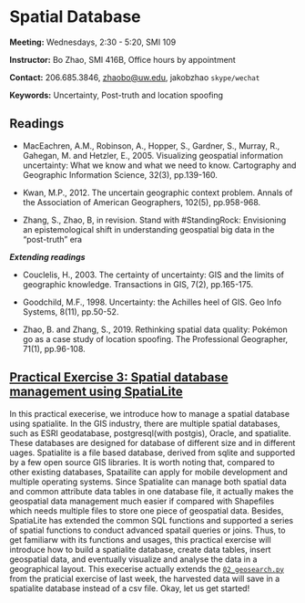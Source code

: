 # Spatial Database

**Meeting:** Wednesdays, 2:30 - 5:20, SMI 109

**Instructor:** Bo Zhao, SMI 416B, Office hours by appointment

**Contact:** 206.685.3846, zhaobo@uw.edu, jakobzhao `skype/wechat`

**Keywords:** Uncertainty, Post-truth and location spoofing

## Readings

* MacEachren, A.M., Robinson, A., Hopper, S., Gardner, S., Murray, R., Gahegan, M. and Hetzler, E., 2005. Visualizing geospatial information uncertainty: What we know and what we need to know. Cartography and Geographic Information Science, 32(3), pp.139-160.

* Kwan, M.P., 2012. The uncertain geographic context problem. Annals of the Association of American Geographers, 102(5), pp.958-968.

* Zhang, S., Zhao, B, in revision. Stand with #StandingRock: Envisioning an epistemological shift in understanding geospatial big data in the “post-truth” era

***Extending readings***

* Couclelis, H., 2003. The certainty of uncertainty: GIS and the limits of geographic knowledge. Transactions in GIS, 7(2), pp.165-175.

* Goodchild, M.F., 1998. Uncertainty: the Achilles heel of GIS. Geo Info Systems, 8(11), pp.50-52.

* Zhao, B. and Zhang, S., 2019. Rethinking spatial data quality: Pokémon go as a case study of location spoofing. The Professional Geographer, 71(1), pp.96-108.


## [Practical Exercise 3: Spatial database management using SpatiaLite](pe.md)


In this practical execerise, we introduce how to manage a spatial database using spatialite. In the GIS industry, there are multiple spatial databases, such as ESRI geodatabase, postgresql(with postgis), Oracle, and spatialite. These databases are designed for database of different size and in different uages. Spatialite is a file based database, derived from sqlite and supported by a few open source GIS libraries. It is worth noting that, compared to other existing databases, Spatailite can apply for mobile development and multiple operating systems. Since Spatialite can manage both spatial data and common attribute data tables in one database file, it actually makes the geospatial data management much easier if compared with Shapefiles which needs multiple files to store one piece of geospatial data. Besides, SpatiaLite has extended the common SQL functions and supported a series of spatial functions to conduct advanced spatail queries or joins. Thus, to get familiarw with its functions and usages, this practical exercise will introduce how to build a spatialite database, create data tables, insert geospatial data, and eventually visualize and analyse the data in a geographical layout. This execerise actually extends the [`02_geosearch.py`](../03_bot/02_geosearch.py) from the praticial exercise of last week, the harvested data will save in a spatialite database instead of a csv file. Okay, let us get started!
